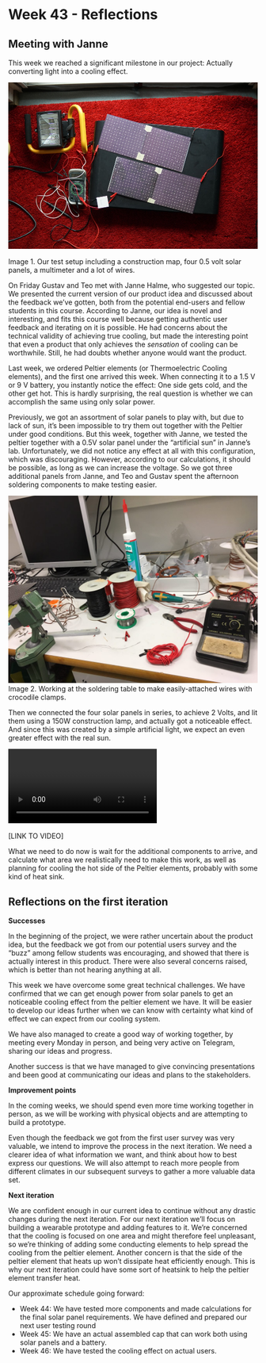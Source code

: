 # Week 43 - Reflections

## Meeting with Janne

This week we reached a significant milestone in our project: Actually converting light into a cooling effect. 

![setup](/resources/w43/setup.jpg)

Image 1. Our test setup including a construction map, four 0.5 volt solar panels, a multimeter and a lot of wires. 

On Friday Gustav and Teo met with Janne Halme, who suggested our topic. We presented the current version of our product idea and discussed about the feedback we’ve gotten, both from the potential end-users and fellow students in this course. According to Janne, our idea is novel and interesting, and fits this course well because getting authentic user feedback and iterating on it is possible. He had concerns about the technical validity of achieving true cooling, but made the interesting point that even a product that only achieves the _sensation_ of cooling can be worthwhile. Still, he had doubts whether anyone would want the product.

Last week, we ordered Peltier elements (or Thermoelectric Cooling elements), and the first one arrived this week. When connecting it to a 1.5 V or 9 V battery, you instantly notice the effect: One side gets cold, and the other get hot. This is hardly surprising, the real question is whether we can accomplish the same using only solar power. 

Previously, we got an assortment of solar panels to play with, but due to lack of sun, it’s been impossible to try them out together with the Peltier under good conditions. But this week, together with Janne, we tested the peltier together with a 0.5V solar panel under the “artificial sun” in Janne’s lab. Unfortunately, we did not notice any effect at all with this configuration, which was discouraging. However, according to our calculations, it should be possible, as long as we can increase the voltage. So we got three additional panels from Janne, and Teo and Gustav spent the afternoon soldering components to make testing easier. 

![soldering](/resources/w43/soldering.jpg)
Image 2. Working at the soldering table to make easily-attached wires with crocodile clamps.

Then we connected the four solar panels in series, to achieve 2 Volts, and lit them using a 150W construction lamp, and actually got a noticeable effect. 
And since this was created by a simple artificial light, we expect an even greater effect with the real sun. 

![cooling](/resources/w43/lampcooling.mp4)

[LINK TO VIDEO]

What we need to do now is wait for the additional components to arrive, and calculate what area we realistically need to make this work, as well as planning for cooling the hot side of the Peltier elements, probably with some kind of heat sink. 


## Reflections on the first iteration


__Successes__

In the beginning of the project, we were rather uncertain about the product idea, but the feedback we got from our potential users survey and the “buzz” among fellow students was encouraging, and showed that there is actually interest in this product. There were also several concerns raised, which is better than not hearing anything at all. 

This week we have overcome some great technical challenges. We have confirmed that we can get enough power from solar panels to get an noticeable cooling effect from the peltier element we have. It will be easier to develop our ideas further when we can know with certainty what kind of effect we can expect from our cooling system. 

We have also managed to create a good way of working together, by meeting every Monday in person, and being very active on Telegram, sharing our ideas and progress. 

Another success is that we have managed to give convincing presentations and been good at communicating our ideas and plans to the stakeholders. 
 

__Improvement points__

In the coming weeks, we should spend even more time working together in person, as we will be working with physical objects and are attempting to build a prototype.

Even though the feedback we got from the first user survey was very valuable, we intend to improve the process in the next iteration. We need a clearer idea of what information we want, and think about how to best express our questions. We will also attempt to reach more people from different climates in our subsequent surveys to gather a more valuable data set.




__Next iteration__

We are confident enough in our current idea to continue without any drastic changes during the next iteration.
For our next iteration we’ll focus on building a wearable prototype and adding features to it. We’re concerned that the cooling is focused on one area and might therefore feel unpleasant, so we’re thinking of adding some conducting elements to help spread the cooling from the peltier element.
Another concern is that the side of the peltier element that heats up won’t dissipate heat efficiently enough. This is why our next iteration could have some sort of heatsink to help the peltier element transfer heat.

Our approximate schedule going forward:

- Week 44: We have tested more components and made calculations for the final solar panel requirements. We have defined and prepared our next user testing round
- Week 45: We have an actual assembled cap that can work both using solar panels and a battery. 
- Week 46: We have tested the cooling effect on actual users. 



